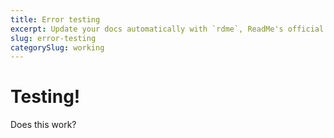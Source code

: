 ```yaml
---
title: Error testing
excerpt: Update your docs automatically with `rdme`, ReadMe's official CLI and GitHub Action!
slug: error-testing
categorySlug: working
---
```


# Testing!

Does this work?
